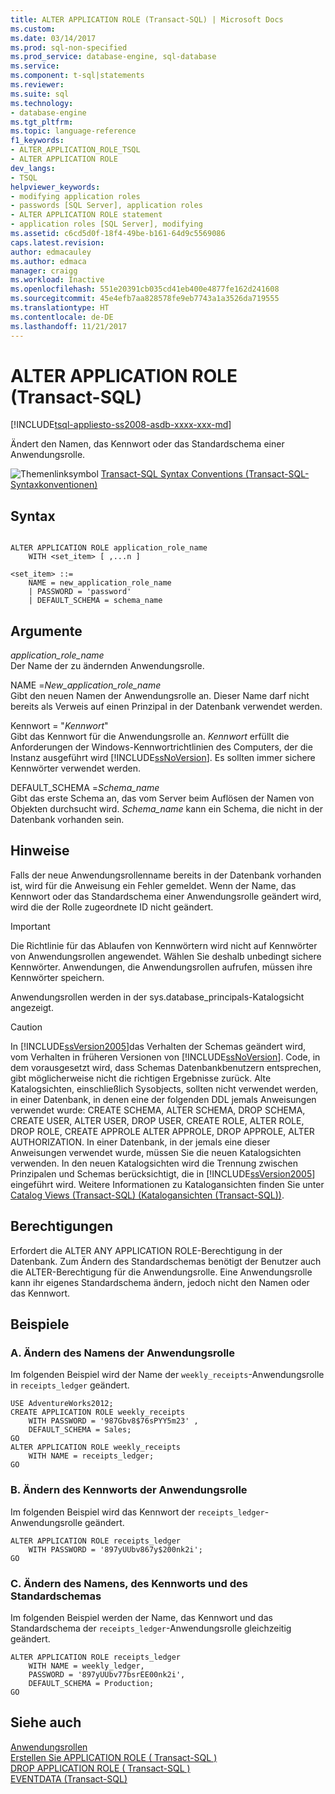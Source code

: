 ```yaml
---
title: ALTER APPLICATION ROLE (Transact-SQL) | Microsoft Docs
ms.custom: 
ms.date: 03/14/2017
ms.prod: sql-non-specified
ms.prod_service: database-engine, sql-database
ms.service: 
ms.component: t-sql|statements
ms.reviewer: 
ms.suite: sql
ms.technology:
- database-engine
ms.tgt_pltfrm: 
ms.topic: language-reference
f1_keywords:
- ALTER_APPLICATION_ROLE_TSQL
- ALTER APPLICATION ROLE
dev_langs:
- TSQL
helpviewer_keywords:
- modifying application roles
- passwords [SQL Server], application roles
- ALTER APPLICATION ROLE statement
- application roles [SQL Server], modifying
ms.assetid: c6cd5d0f-18f4-49be-b161-64d9c5569086
caps.latest.revision: 
author: edmacauley
ms.author: edmaca
manager: craigg
ms.workload: Inactive
ms.openlocfilehash: 551e20391cb035cd41eb400e4877fe162d241608
ms.sourcegitcommit: 45e4efb7aa828578fe9eb7743a1a3526da719555
ms.translationtype: HT
ms.contentlocale: de-DE
ms.lasthandoff: 11/21/2017
---
```

# <a name="alter-application-role-transact-sql"></a>ALTER APPLICATION ROLE (Transact-SQL)
[!INCLUDE[tsql-appliesto-ss2008-asdb-xxxx-xxx-md](../../includes/tsql-appliesto-ss2008-asdb-xxxx-xxx-md.md)]

  Ändert den Namen, das Kennwort oder das Standardschema einer Anwendungsrolle.  
  
 ![Themenlinksymbol](../../database-engine/configure-windows/media/topic-link.gif "Topic link icon") [Transact-SQL Syntax Conventions (Transact-SQL-Syntaxkonventionen)](../../t-sql/language-elements/transact-sql-syntax-conventions-transact-sql.md)  
  
## <a name="syntax"></a>Syntax  
  
```  
  
ALTER APPLICATION ROLE application_role_name   
    WITH <set_item> [ ,...n ]  
  
<set_item> ::=   
    NAME = new_application_role_name   
    | PASSWORD = 'password'  
    | DEFAULT_SCHEMA = schema_name  
```  
  
## <a name="arguments"></a>Argumente  
 *application_role_name*  
 Der Name der zu ändernden Anwendungsrolle.  
  
 NAME =*New_application_role_name*  
 Gibt den neuen Namen der Anwendungsrolle an. Dieser Name darf nicht bereits als Verweis auf einen Prinzipal in der Datenbank verwendet werden.  
  
 Kennwort = "*Kennwort*"  
 Gibt das Kennwort für die Anwendungsrolle an. *Kennwort* erfüllt die Anforderungen der Windows-Kennwortrichtlinien des Computers, der die Instanz ausgeführt wird [!INCLUDE[ssNoVersion](../../includes/ssnoversion-md.md)]. Es sollten immer sichere Kennwörter verwendet werden.  
  
 DEFAULT_SCHEMA =*Schema_name*  
 Gibt das erste Schema an, das vom Server beim Auflösen der Namen von Objekten durchsucht wird. *Schema_name* kann ein Schema, die nicht in der Datenbank vorhanden sein.  
  
## <a name="remarks"></a>Hinweise  
 Falls der neue Anwendungsrollenname bereits in der Datenbank vorhanden ist, wird für die Anweisung ein Fehler gemeldet. Wenn der Name, das Kennwort oder das Standardschema einer Anwendungsrolle geändert wird, wird die der Rolle zugeordnete ID nicht geändert.  
  
> [!IMPORTANT]  
>  Die Richtlinie für das Ablaufen von Kennwörtern wird nicht auf Kennwörter von Anwendungsrollen angewendet. Wählen Sie deshalb unbedingt sichere Kennwörter. Anwendungen, die Anwendungsrollen aufrufen, müssen ihre Kennwörter speichern.  
  
 Anwendungsrollen werden in der sys.database_principals-Katalogsicht angezeigt.  
  
> [!CAUTION]  
>  In [!INCLUDE[ssVersion2005](../../includes/ssversion2005-md.md)]das Verhalten der Schemas geändert wird, vom Verhalten in früheren Versionen von [!INCLUDE[ssNoVersion](../../includes/ssnoversion-md.md)]. Code, in dem vorausgesetzt wird, dass Schemas Datenbankbenutzern entsprechen, gibt möglicherweise nicht die richtigen Ergebnisse zurück. Alte Katalogsichten, einschließlich Sysobjects, sollten nicht verwendet werden, in einer Datenbank, in denen eine der folgenden DDL jemals Anweisungen verwendet wurde: CREATE SCHEMA, ALTER SCHEMA, DROP SCHEMA, CREATE USER, ALTER USER, DROP USER, CREATE ROLE, ALTER ROLE, DROP ROLE, CREATE APPROLE ALTER APPROLE, DROP APPROLE, ALTER AUTHORIZATION. In einer Datenbank, in der jemals eine dieser Anweisungen verwendet wurde, müssen Sie die neuen Katalogsichten verwenden. In den neuen Katalogsichten wird die Trennung zwischen Prinzipalen und Schemas berücksichtigt, die in [!INCLUDE[ssVersion2005](../../includes/ssversion2005-md.md)] eingeführt wird. Weitere Informationen zu Katalogansichten finden Sie unter [Catalog Views &#40;Transact-SQL&#41; (Katalogansichten (Transact-SQL))](../../relational-databases/system-catalog-views/catalog-views-transact-sql.md).  
  
## <a name="permissions"></a>Berechtigungen  
 Erfordert die ALTER ANY APPLICATION ROLE-Berechtigung in der Datenbank. Zum Ändern des Standardschemas benötigt der Benutzer auch die ALTER-Berechtigung für die Anwendungsrolle. Eine Anwendungsrolle kann ihr eigenes Standardschema ändern, jedoch nicht den Namen oder das Kennwort.  
  
## <a name="examples"></a>Beispiele  
  
### <a name="a-changing-the-name-of-application-role"></a>A. Ändern des Namens der Anwendungsrolle  
 Im folgenden Beispiel wird der Name der `weekly_receipts`-Anwendungsrolle in `receipts_ledger` geändert.  
  
```  
USE AdventureWorks2012;  
CREATE APPLICATION ROLE weekly_receipts   
    WITH PASSWORD = '987Gbv8$76sPYY5m23' ,   
    DEFAULT_SCHEMA = Sales;  
GO  
ALTER APPLICATION ROLE weekly_receipts   
    WITH NAME = receipts_ledger;  
GO  
```  
  
### <a name="b-changing-the-password-of-application-role"></a>B. Ändern des Kennworts der Anwendungsrolle  
 Im folgenden Beispiel wird das Kennwort der `receipts_ledger`-Anwendungsrolle geändert.  
  
```  
ALTER APPLICATION ROLE receipts_ledger   
    WITH PASSWORD = '897yUUbv867y$200nk2i';  
GO  
```  
  
### <a name="c-changing-the-name-password-and-default-schema"></a>C. Ändern des Namens, des Kennworts und des Standardschemas  
 Im folgenden Beispiel werden der Name, das Kennwort und das Standardschema der `receipts_ledger`-Anwendungsrolle gleichzeitig geändert.  
  
```  
ALTER APPLICATION ROLE receipts_ledger   
    WITH NAME = weekly_ledger,   
    PASSWORD = '897yUUbv77bsrEE00nk2i',   
    DEFAULT_SCHEMA = Production;  
GO  
```  
  
## <a name="see-also"></a>Siehe auch  
 [Anwendungsrollen](../../relational-databases/security/authentication-access/application-roles.md)   
 [Erstellen Sie APPLICATION ROLE &#40; Transact-SQL &#41;](../../t-sql/statements/create-application-role-transact-sql.md)   
 [DROP APPLICATION ROLE &#40; Transact-SQL &#41;](../../t-sql/statements/drop-application-role-transact-sql.md)   
 [EVENTDATA &#40;Transact-SQL&#41;](../../t-sql/functions/eventdata-transact-sql.md)  
  
  
